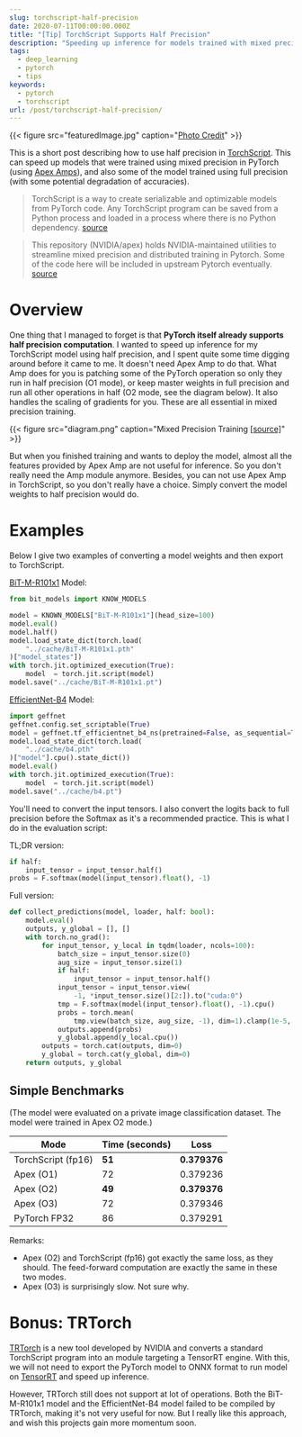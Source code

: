 ```yaml
---
slug: torchscript-half-precision
date: 2020-07-11T00:00:00.000Z
title: "[Tip] TorchScript Supports Half Precision"
description: "Speeding up inference for models trained with mixed precision"
tags:
  - deep_learning
  - pytorch
  - tips
keywords:
  - pytorch
  - torchscript
url: /post/torchscript-half-precision/
---
```


{{< figure src="featuredImage.jpg" caption="[Photo Credit](https://unsplash.com/photos/wdc9ZAiwBB4)" >}}

This is a short post describing how to use half precision in [TorchScript](https://pytorch.org/docs/stable/jit.html). This can speed up models that were trained using mixed precision in PyTorch (using [Apex Amps](https://github.com/NVIDIA/apex)), and also some of the model trained using full precision (with some potential degradation of accuracies).

> TorchScript is a way to create serializable and optimizable models from PyTorch code. Any TorchScript program can be saved from a Python process and loaded in a process where there is no Python dependency. [source](https://pytorch.org/docs/stable/jit.html#)

> This repository (NVIDIA/apex) holds NVIDIA-maintained utilities to streamline mixed precision and distributed training in Pytorch. Some of the code here will be included in upstream Pytorch eventually. [source](https://github.com/NVIDIA/apex)

# Overview

One thing that I managed to forget is that **PyTorch itself already supports half precision computation**. I wanted to speed up inference for my TorchScript model using half precision, and I spent quite some time digging around before it came to me. It doesn't need Apex Amp to do that. What Amp does for you is patching some of the PyTorch operation so only they run in half precision (O1 mode), or keep master weights in full precision and run all other operations in half (O2 mode, see the diagram below). It also handles the scaling of gradients for you. These are all essential in mixed precision training.

{{< figure src="diagram.png" caption="Mixed Precision Training [[source]](https://medium.com/datadriveninvestor/mixed-precision-training-for-deep-neural-networks-3751f2c88883)" >}}

But when you finished training and wants to deploy the model, almost all the features provided by Apex Amp are not useful for inference. So you don't really need the Amp module anymore. Besides, you can not use Apex Amp in TorchScript, so you don't really have a choice. Simply convert the model weights to half precision would do.

# Examples

Below I give two examples of converting a model weights and then export to TorchScript.

[BiT-M-R101x1](https://github.com/google-research/big_transfer) Model:

```python
from bit_models import KNOW_MODELS

model = KNOWN_MODELS["BiT-M-R101x1"](head_size=100)
model.eval()
model.half()
model.load_state_dict(torch.load(
    "../cache/BiT-M-R101x1.pth"
)["model_states"])
with torch.jit.optimized_execution(True):
    model  = torch.jit.script(model)
model.save("../cache/BiT-M-R101x1.pt")
```

[EfficientNet-B4](https://github.com/rwightman/gen-efficientnet-pytorch) Model:

```python
import geffnet
geffnet.config.set_scriptable(True)
model = geffnet.tf_efficientnet_b4_ns(pretrained=False, as_sequential=True)
model.load_state_dict(torch.load(
    "../cache/b4.pth"
)["model"].cpu().state_dict())
model.eval()
with torch.jit.optimized_execution(True):
    model  = torch.jit.script(model)
model.save("../cache/b4.pt")
```

You'll need to convert the input tensors. I also convert the logits back to full precision before the Softmax as it's a recommended practice. This is what I do in the evaluation script:

TL;DR version:

```python
if half:
    input_tensor = input_tensor.half()
probs = F.softmax(model(input_tensor).float(), -1)
```

Full version:

```python
def collect_predictions(model, loader, half: bool):
    model.eval()
    outputs, y_global = [], []
    with torch.no_grad():
        for input_tensor, y_local in tqdm(loader, ncols=100):
            batch_size = input_tensor.size(0)
            aug_size = input_tensor.size(1)
            if half:
                input_tensor = input_tensor.half()
            input_tensor = input_tensor.view(
                -1, *input_tensor.size()[2:]).to("cuda:0")
            tmp = F.softmax(model(input_tensor).float(), -1).cpu()
            probs = torch.mean(
                tmp.view(batch_size, aug_size, -1), dim=1).clamp(1e-5, 1-1e-5)
            outputs.append(probs)
            y_global.append(y_local.cpu())
        outputs = torch.cat(outputs, dim=0)
        y_global = torch.cat(y_global, dim=0)
    return outputs, y_global
```

## Simple Benchmarks

(The model were evaluated on a private image classification dataset. The model were trained in Apex O2 mode.)

| Mode               | Time (seconds) | Loss         |
| ------------------ | -------------- | ------------ |
| TorchScript (fp16) | **51**         | **0.379376** |
| Apex (O1)          | 72             | 0.379236     |
| Apex (O2)          | **49**         | **0.379376** |
| Apex (O3)          | 72             | 0.379346     |
| PyTorch FP32       | 86             | 0.379291     |

Remarks:

- Apex (O2) and TorchScript (fp16) got exactly the same loss, as they should. The feed-forward computation are exactly the same in these two modes.
- Apex (O3) is surprisingly slow. Not sure why.

# Bonus: TRTorch

[TRTorch](https://github.com/NVIDIA/TRTorch) is a new tool developed by NVIDIA and converts a standard TorchScript program into an module targeting a TensorRT engine. With this, we will not need to export the PyTorch model to ONNX format to run model on [TensorRT](https://developer.nvidia.com/tensorrt) and speed up inference.

However, TRTorch still does not support at lot of operations. Both the BiT-M-R101x1 model and the EfficientNet-B4 model failed to be compiled by TRTorch, making it's not very useful for now. But I really like this approach, and wish this projects gain more momentum soon.
